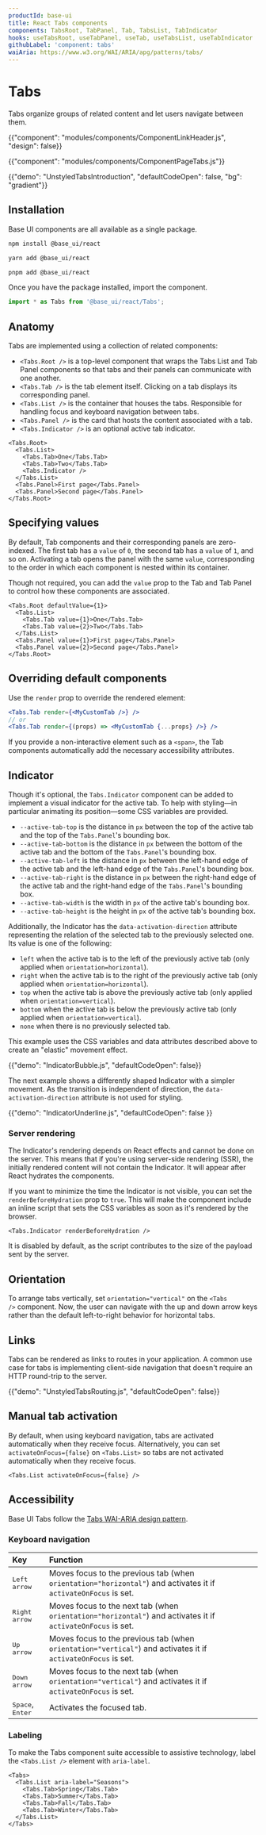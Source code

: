 ```yaml
---
productId: base-ui
title: React Tabs components
components: TabsRoot, TabPanel, Tab, TabsList, TabIndicator
hooks: useTabsRoot, useTabPanel, useTab, useTabsList, useTabIndicator
githubLabel: 'component: tabs'
waiAria: https://www.w3.org/WAI/ARIA/apg/patterns/tabs/
---
```


# Tabs

<p class="description">Tabs organize groups of related content and let users navigate between them.</p>

{{"component": "modules/components/ComponentLinkHeader.js", "design": false}}

{{"component": "modules/components/ComponentPageTabs.js"}}

{{"demo": "UnstyledTabsIntroduction", "defaultCodeOpen": false, "bg": "gradient"}}

## Installation

Base UI components are all available as a single package.

<codeblock storageKey="package-manager">

```bash npm
npm install @base_ui/react
```

```bash yarn
yarn add @base_ui/react
```

```bash pnpm
pnpm add @base_ui/react
```

</codeblock>

Once you have the package installed, import the component.

```ts
import * as Tabs from '@base_ui/react/Tabs';
```

## Anatomy

Tabs are implemented using a collection of related components:

- `<Tabs.Root />` is a top-level component that wraps the Tabs List and Tab Panel components so that tabs and their panels can communicate with one another.
- `<Tabs.Tab />` is the tab element itself. Clicking on a tab displays its corresponding panel.
- `<Tabs.List />` is the container that houses the tabs. Responsible for handling focus and keyboard navigation between tabs.
- `<Tabs.Panel />` is the card that hosts the content associated with a tab.
- `<Tabs.Indicator />` is an optional active tab indicator.

```tsx
<Tabs.Root>
  <Tabs.List>
    <Tabs.Tab>One</Tabs.Tab>
    <Tabs.Tab>Two</Tabs.Tab>
    <Tabs.Indicator />
  </Tabs.List>
  <Tabs.Panel>First page</Tabs.Panel>
  <Tabs.Panel>Second page</Tabs.Panel>
</Tabs.Root>
```

## Specifying values

By default, Tab components and their corresponding panels are zero-indexed.
The first tab has a `value` of `0`, the second tab has a `value` of `1`, and so on.
Activating a tab opens the panel with the same `value`, corresponding to the order in which each component is nested within its container.

Though not required, you can add the `value` prop to the Tab and Tab Panel to control how these components are associated.

```tsx
<Tabs.Root defaultValue={1}>
  <Tabs.List>
    <Tabs.Tab value={1}>One</Tabs.Tab>
    <Tabs.Tab value={2}>Two</Tabs.Tab>
  </Tabs.List>
  <Tabs.Panel value={1}>First page</Tabs.Panel>
  <Tabs.Panel value={2}>Second page</Tabs.Panel>
</Tabs.Root>
```

## Overriding default components

Use the `render` prop to override the rendered element:

```jsx
<Tabs.Tab render={<MyCustomTab />} />
// or
<Tabs.Tab render={(props) => <MyCustomTab {...props} />} />
```

If you provide a non-interactive element such as a `<span>`, the Tab components automatically add the necessary accessibility attributes.

## Indicator

Though it's optional, the `Tabs.Indicator` component can be added to implement a visual indicator for the active tab.
To help with styling—in particular animating its position—some CSS variables are provided.

- `--active-tab-top` is the distance in `px` between the top of the active tab and the top of the `Tabs.Panel`'s bounding box.
- `--active-tab-bottom` is the distance in `px` between the bottom of the active tab and the bottom of the `Tabs.Panel`'s bounding box.
- `--active-tab-left` is the distance in `px` between the left-hand edge of the active tab and the left-hand edge of the `Tabs.Panel`'s bounding box.
- `--active-tab-right` is the distance in `px` between the right-hand edge of the active tab and the right-hand edge of the `Tabs.Panel`'s bounding box.
- `--active-tab-width` is the width in `px` of the active tab's bounding box.
- `--active-tab-height` is the height in `px` of the active tab's bounding box.

Additionally, the Indicator has the `data-activation-direction` attribute representing the relation of the selected tab to the previously selected one.
Its value is one of the following:

- `left` when the active tab is to the left of the previously active tab (only applied when `orientation=horizontal`).
- `right` when the active tab is to the right of the previously active tab (only applied when `orientation=horizontal`).
- `top` when the active tab is above the previously active tab (only applied when `orientation=vertical`).
- `bottom` when the active tab is below the previously active tab (only applied when `orientation=vertical`).
- `none` when there is no previously selected tab.

This example uses the CSS variables and data attributes described above to create an "elastic" movement effect.

{{"demo": "IndicatorBubble.js", "defaultCodeOpen": false}}

The next example shows a differently shaped Indicator with a simpler movement.
As the transition is independent of direction, the `data-activation-direction` attribute is not used for styling.

{{"demo": "IndicatorUnderline.js", "defaultCodeOpen": false }}

### Server rendering

The Indicator's rendering depends on React effects and cannot be done on the server.
This means that if you're using server-side rendering (SSR), the initially rendered content will not contain the Indicator.
It will appear after React hydrates the components.

If you want to minimize the time the Indicator is not visible, you can set the `renderBeforeHydration` prop to `true`.
This will make the component include an inline script that sets the CSS variables as soon as it's rendered by the browser.

```tsx
<Tabs.Indicator renderBeforeHydration />
```

It is disabled by default, as the script contributes to the size of the payload sent by the server.

## Orientation

To arrange tabs vertically, set `orientation="vertical"` on the `<Tabs />` component.
Now, the user can navigate with the up and down arrow keys rather than the default left-to-right behavior for horizontal tabs.

## Links

Tabs can be rendered as links to routes in your application.
A common use case for tabs is implementing client-side navigation that doesn't require an HTTP round-trip to the server.

{{"demo": "UnstyledTabsRouting.js", "defaultCodeOpen": false}}

## Manual tab activation

By default, when using keyboard navigation, tabs are activated automatically when they receive focus.
Alternatively, you can set `activateOnFocus={false}` on `<Tabs.List>` so tabs are not activated automatically when they receive focus.

```tsx
<Tabs.List activateOnFocus={false} />
```

## Accessibility

Base UI Tabs follow the [Tabs WAI-ARIA design pattern](https://www.w3.org/WAI/ARIA/apg/patterns/tabs/).

### Keyboard navigation

| Key                                                        | Function                                                                                                        |
| :--------------------------------------------------------- | :-------------------------------------------------------------------------------------------------------------- |
| <kbd class="key">Left arrow</kbd>                          | Moves focus to the previous tab (when `orientation="horizontal"`) and activates it if `activateOnFocus` is set. |
| <kbd class="key">Right arrow</kbd>                         | Moves focus to the next tab (when `orientation="horizontal"`) and activates it if `activateOnFocus` is set.     |
| <kbd class="key">Up arrow</kbd>                            | Moves focus to the previous tab (when `orientation="vertical"`) and activates it if `activateOnFocus` is set.   |
| <kbd class="key">Down arrow</kbd>                          | Moves focus to the next tab (when `orientation="vertical"`) and activates it if `activateOnFocus` is set.       |
| <kbd class="key">Space</kbd>, <kbd class="key">Enter</kbd> | Activates the focused tab.                                                                                      |

### Labeling

To make the Tabs component suite accessible to assistive technology, label the `<Tabs.List />` element with `aria-label`.

```tsx
<Tabs>
  <Tabs.List aria-label="Seasons">
    <Tabs.Tab>Spring</Tabs.Tab>
    <Tabs.Tab>Summer</Tabs.Tab>
    <Tabs.Tab>Fall</Tabs.Tab>
    <Tabs.Tab>Winter</Tabs.Tab>
  </Tabs.List>
</Tabs>
```

